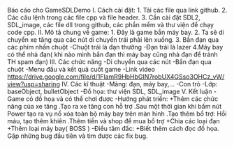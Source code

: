 Báo cáo cho GameSDLDemo
  I. Cách cài đặt:
    1. Tải các file qua link github.
    2. Các câu lệnh trong các file cpp và file header.
    3. Cần cài đặt SDL2, SDL_image, các file dll trong github, các phần mềm và thư viện để chạy code cpp.
  II. Mô tả chung về game:
    1. Đây là game bắn máy bay.
    2. Ta sẽ di chuyển xe tăng qua các nút di chuyển trái phải lên xuống.
    3. Bắn đạn qua các phím nhấn chuột
        -Chuột trái là đạn thường
        -Đạn trái là lazer
    4.Máy bay có thể nhả đạn( khi nào mình bắn đạn thì máy bay cũng nhả đạn để tránh TH spam đạn)
  III. Các chức năng 
     -Di chuyển  qua các nút
     -Bắn đạn qua chuột
     -Menu đầu và kết quả cuốt game
     -Link video https://drive.google.com/file/d/1FlamR9HbHbGIN7robUX4GSso3OHCz_vW/view?usp=sharing
  IV. Các kĩ thuật 
     -Mảng: đạn, máy bay,...
     -Con trỏ
     -Lớp: baseObject, bulletObject
     -Đồ họa: thư viện SDL, SDL_image
  V. Kết luận
      -Game có đồ họa và có thể chơi được
      -Hướng phát triển: 
        +Thêm các chức năng của xe tăng 
          .Tạo ra xe tăng con hỗ trợ
          .Sau một thời gian khi bấm nút Power tạo ra vụ nổ xóa toàn bộ máy bay trên màn hình
          .Tạo thêm bổ trợ: Hồi máu, tạo thêm khiên
          .Thêm tiền và shop để mua bổ trợ
        +Chia các loại đạn
        +Thêm loại máy bay( BOSS )
      -Điều tâm đấc:
        +Biết thêm cách đọc đồ họa.
        Gặp những bug đầu tiên và tìm được các fix bug.
